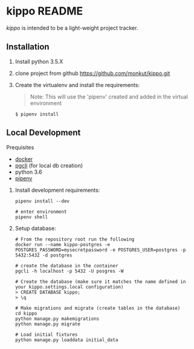 # kippo README

*kippo* is intended to be a light-weight project tracker.

## Installation

1. Install python 3.5.X

2. clone project from github
    https://github.com/monkut/kippo.git

3. Create the virtualenv and install the requirements:

    > Note:
    > This will use the 'pipenv' created and added in the virtual environment

    ```
    $ pipenv install
    ```

## Local Development

Prequisites

- [docker](https://store.docker.com/search?type=edition&offering=community)
- [pgcli](https://www.pgcli.com/) (for local db creation)
- python 3.6
- [pipenv](https://docs.pipenv.org/)

1. Install development requirements:

    ```
    pipenv install --dev

    # enter environment
    pipenv shell
    ```

2. Setup database:

    ```
    # From the repository root run the following
    docker run --name kippo-postgres -e POSTGRES_PASSWORD=mysecretpassword -e POSTGRES_USER=postgres -p 5432:5432 -d postgres
    
    # create the database in the container
    pgcli -h localhost -p 5432 -U posgres -W
    
    # Create the database (make sure it matches the name defined in your kippo.settings.local configuration)
    > CREATE DATABASE kippo;
    > \q
    
    # Make migrations and migrate (create tables in the database)
    cd kippo
    python manage.py makemigrations
    python manage.py migrate
    
    # Load initial fixtures
    python manage.py loaddata initial_data
    ```
